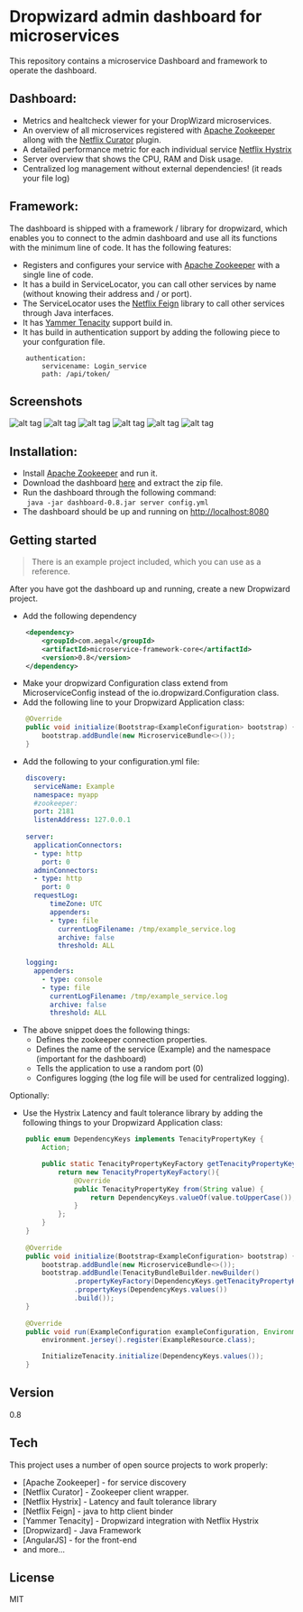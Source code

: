 Dropwizard admin dashboard for microservices
=========

This repository contains a microservice Dashboard and framework to operate the dashboard. 

Dashboard:
----

  - Metrics and healtcheck viewer for your DropWizard microservices.
  - An overview of all microservices registered with [Apache Zookeeper](http://zookeeper.apache.org/) allong with the [Netflix Curator](https://github.com/Netflix/curator) plugin.
  - A detailed performance metric for each individual service [Netflix Hystrix](https://github.com/Netflix/Hystrix)
  - Server overview that shows the CPU, RAM and Disk usage.
  - Centralized log management without external dependencies! (it reads your file log)

Framework:
----
The dashboard is shipped with a framework / library for dropwizard, which enables you to connect to the admin dashboard and use all its functions with the minimum line of code. It has the following features:

  - Registers and configures your service with [Apache Zookeeper](http://zookeeper.apache.org/) with a single line of code. 
  - It has a build in ServiceLocator, you can call other services by name (without knowing their address and / or port).
  - The ServiceLocator uses the [Netflix Feign](https://github.com/Netflix/feign) library to call other services through Java interfaces.
  - It has [Yammer Tenacity](https://github.com/yammer/tenacity) support build in.
  - It has build in authentication support by adding the following piece to your confguration file.    
 
```        
    authentication:
        servicename: Login_service
        path: /api/token/  
```  
Screenshots
----
![alt tag](https://raw.githubusercontent.com/abduegal/Microservice_admin_dashboard/master/screenshots/large1.png)
![alt tag](https://raw.githubusercontent.com/abduegal/Microservice_admin_dashboard/master/screenshots/large2.png)
![alt tag](https://raw.githubusercontent.com/abduegal/Microservice_admin_dashboard/master/screenshots/large3.png)
![alt tag](https://raw.githubusercontent.com/abduegal/Microservice_admin_dashboard/master/screenshots/large4.png)
![alt tag](https://raw.githubusercontent.com/abduegal/Microservice_admin_dashboard/master/screenshots/large5.png)
![alt tag](https://raw.githubusercontent.com/abduegal/Microservice_admin_dashboard/master/screenshots/large6.png)


Installation:
----
- Install  [Apache Zookeeper](http://zookeeper.apache.org/) and run it.
- Download the dashboard [here](https://github.com/abduegal/Microservice_admin_dashboard/raw/master/dashboard-release-0.8.zip) and extract the zip file.
- Run the dashboard through the following command:  
``` java -jar dashboard-0.8.jar server config.yml``` 
- The dashboard should be up and running on [http://localhost:8080](http://localhost:8080)

Getting started
----

> There is an example project included, which you can use as a reference.  

After you have got the dashboard up and running, create a new Dropwizard project.

- Add the following dependency
```xml
    <dependency>
        <groupId>com.aegal</groupId>
        <artifactId>microservice-framework-core</artifactId>
        <version>0.8</version>
    </dependency>
```
- Make your dropwizard Configuration class extend from MicroserviceConfig instead of the io.dropwizard.Configuration class.
- Add the following line to your Dropwizard Application class: 

```java    
    @Override
    public void initialize(Bootstrap<ExampleConfiguration> bootstrap) {
        bootstrap.addBundle(new MicroserviceBundle<>());
    }
```    
      
- Add the following to your configuration.yml file:

```yml       
    discovery:
      serviceName: Example
      namespace: myapp
      #zookeeper:
      port: 2181
      listenAddress: 127.0.0.1
       
    server:
      applicationConnectors:
      - type: http
        port: 0                          
      adminConnectors:
      - type: http
        port: 0
      requestLog:
          timeZone: UTC
          appenders:
          - type: file
            currentLogFilename: /tmp/example_service.log
            archive: false
            threshold: ALL
      
    logging:
      appenders:
        - type: console
        - type: file
          currentLogFilename: /tmp/example_service.log
          archive: false
          threshold: ALL
```          
- The above snippet does the following things:
  - Defines the zookeeper connection properties.
  - Defines the name of the service (Example) and the namespace (important for the dashboard)
  - Tells the application to use a random port (0)
  - Configures logging (the log file will be used for centralized logging).

Optionally:
- Use the Hystrix Latency and fault tolerance library by adding the following things to your Dropwizard Application class:

```java      
    public enum DependencyKeys implements TenacityPropertyKey {
        Action;

        public static TenacityPropertyKeyFactory getTenacityPropertyKeyFactory() {
            return new TenacityPropertyKeyFactory(){
                @Override
                public TenacityPropertyKey from(String value) {
                    return DependencyKeys.valueOf(value.toUpperCase());
                }
            };
        }
    }
     
    @Override
    public void initialize(Bootstrap<ExampleConfiguration> bootstrap) {
        bootstrap.addBundle(new MicroserviceBundle<>());
        bootstrap.addBundle(TenacityBundleBuilder.newBuilder()
                .propertyKeyFactory(DependencyKeys.getTenacityPropertyKeyFactory())
                .propertyKeys(DependencyKeys.values())
                .build());
    }
     
    @Override
    public void run(ExampleConfiguration exampleConfiguration, Environment environment) throws Exception {
        environment.jersey().register(ExampleResource.class);

        InitializeTenacity.initialize(DependencyKeys.values());
    }
```

Version
----

0.8

Tech
-----------

This project uses a number of open source projects to work properly:

* [Apache Zookeeper] - for service discovery
* [Netflix Curator] - Zookeeper client wrapper.
* [Netflix Hystrix] - Latency and fault tolerance library
* [Netflix Feign] - java to http client binder
* [Yammer Tenacity] - Dropwizard integration with Netflix Hystrix
* [Dropwizard] - Java Framework
* [AngularJS] - for the front-end
* and more...         


License
----

MIT

